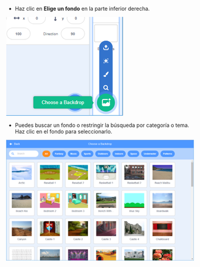 + Haz clic en **Elige un fondo** en la parte inferior derecha.

![captura de pantalla](images/stage-choose.png)

+ Puedes buscar un fondo o restringir la búsqueda por categoría o tema. Haz clic en el fondo para seleccionarlo.

![captura de pantalla](images/backdrop.png)